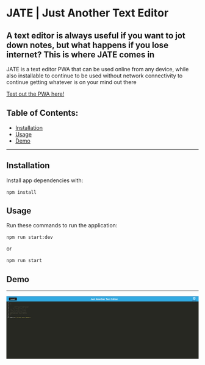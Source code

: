 # JATE | Just Another Text Editor

## A text editor is always useful if you want to jot down notes, but what happens if you lose internet? This is where JATE comes in

JATE is a text editor PWA that can be used online from any device, while also installable to continue to be used without network connectivity to continue getting whatever is on your mind out there

[Test out the PWA here!]()

## Table of Contents:
- [Installation](#installation)
- [Usage](#usage)
- [Demo](#demo)

---
## Installation

Install app dependencies with:
```
npm install
```

## Usage

Run these commands to run the application:

```
npm run start:dev
```
or 
```
npm run start
```

## Demo
---

![demo](/assets/site-demo.png)

